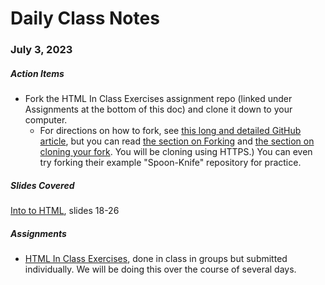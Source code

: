 # Daily Class Notes

### July 3, 2023

##### Action Items

- Fork the HTML In Class Exercises assignment repo (linked under Assignments at the bottom of this doc) and clone it down to your computer.
  - For directions on how to fork, see [this long and detailed GitHub article](https://docs.github.com/en/get-started/quickstart/fork-a-repo), but you can read [the section on Forking](https://docs.github.com/en/get-started/quickstart/fork-a-repo#forking-a-repository) and [the section on cloning your fork](https://docs.github.com/en/get-started/quickstart/fork-a-repo#cloning-your-forked-repository). You will be cloning using HTTPS.) You can even try forking their example "Spoon-Knife" repository for practice.

##### Slides Covered

[Into to HTML](), slides 18-26

##### Assignments

- [HTML In Class Exercises](https://github.com/AnnieCannons/html-in-class-exercises), done in class in groups but submitted individually. We will be doing this over the course of several days.
